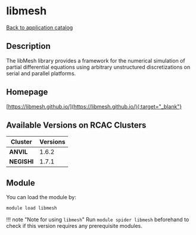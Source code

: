 # libmesh

[Back to application catalog](../app_catalog.md)

## Description

The libMesh library provides a framework for the numerical simulation of partial differential equations using arbitrary unstructured discretizations on serial and parallel platforms.

## Homepage

[https://libmesh.github.io/](https://libmesh.github.io/){:target="_blank"}

## Available Versions on RCAC Clusters

|Cluster|Versions|
|---|---|
**ANVIL**|1.6.2
**NEGISHI**|1.7.1

## Module

You can load the module by:

```bash
module load libmesh
```

!!! note "Note for using `libmesh`"
    Run `module spider libmesh` beforehand to check if this version requires any prerequisite modules.
